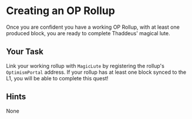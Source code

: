 # Creating an OP Rollup

Once you are confident you have a working OP Rollup, with at least one produced block, you are ready to complete Thaddeus' magical lute.

## Your Task

Link your working rollup with `MagicLute` by registering the rollup's `OptimismPortal` address. If your rollup has at least one block synced to the L1, you will be able to complete this quest!

## Hints

None